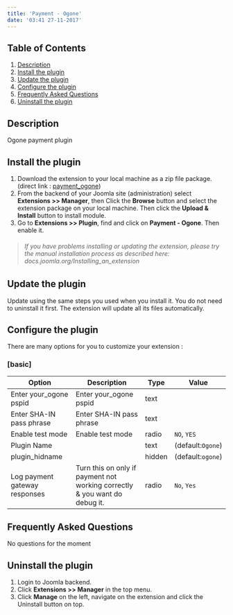 ```yaml
---
title: 'Payment - Ogone'
date: '03:41 27-11-2017'
---
```


## Table of Contents
1. [Description](#description)
2. [Install the plugin](#install-the-plugin)
3. [Update the plugin](#update-the-plugin)
4. [Configure the plugin](#configure-the-plugin)
5. [Frequently Asked Questions](#frequently-asked-questions)
6. [Uninstall the plugin](#uninstall-the-plugin)
	
## Description
Ogone payment plugin

## Install the plugin
1. Download the extension to your local machine as a zip file package.  (direct link : [payment_ogone](https://www.allevents3.com/en/joomla-extensions/addons/payment_ogone))
2. From the backend of your Joomla site (administration) select **Extensions >> Manager**, then Click the <b>Browse</b> button and select the extension package on your local machine. Then click the **Upload & Install** button to install module.
3. Go to **Extensions >> Plugin**, find and click on **Payment - Ogone**. Then enable it.

> ###### If you have problems installing or updating the extension, please try the manual installation process as described here: docs.joomla.org/Installing_an_extension

## Update the plugin
Update using the same steps you used when you install it. You do not need to uninstall it first. The extension will update all its files automatically.

## Configure the plugin
There are many options for you to customize your extension :
### [basic]
             
| Option | Description | Type | Value |
| ------ | ----------- | ---- | ----- |
|  Enter	your_ogone pspid | Enter	your_ogone pspid | text | |
|  Enter	SHA-IN pass phrase | Enter	SHA-IN pass phrase | text | |
|  Enable test mode | Enable test mode | radio | `NO`, `YES`|
|  Plugin Name |  | text | (default:`Ogone`)|
|  plugin_hidname |  | hidden | (default:`ogone`)|
|  Log payment gateway responses | Turn this on only if payment not working correctly & you want do debug it. | radio | `No`, `Yes`|


## Frequently Asked Questions
No questions for the moment

## Uninstall the plugin
1. Login to Joomla backend.
2. Click **Extensions >> Manager** in the top menu.
3. Click **Manage** on the left, navigate on the extension and click the Uninstall button on top.
